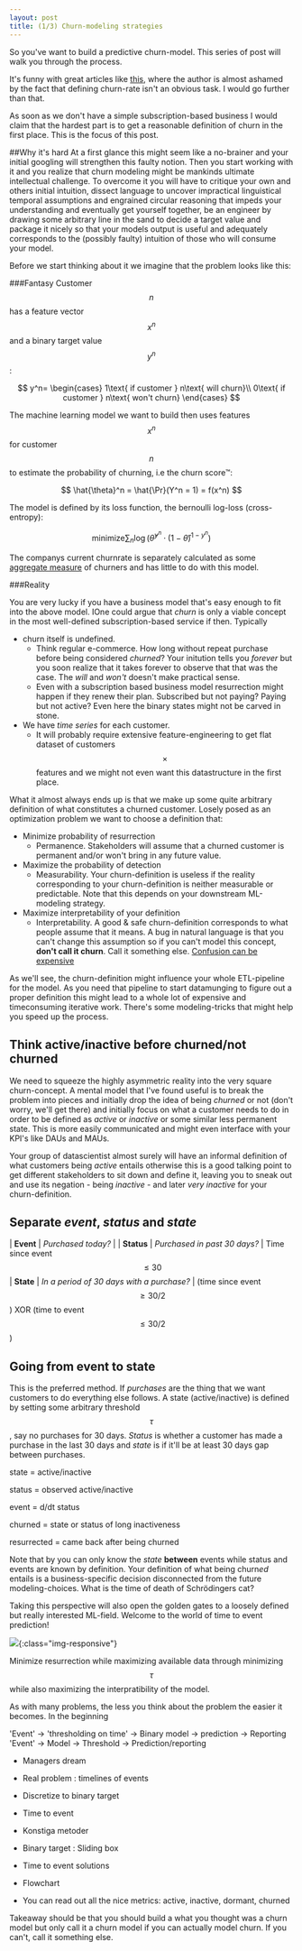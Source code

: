 ```yaml
---
layout: post
title: (1/3) Churn-modeling strategies
---
```


So you've want to build a predictive churn-model. This series of post will walk you through the process. 

It's funny with great articles like [this](https://engineering.shopify.com/17488468-defining-churn-rate-no-really-this-actually-requires-an-entire-blog-post), where the author is almost ashamed by the fact that defining churn-rate isn't an obvious task. I would go further than that. 

As soon as we don't have a simple subscription-based business I would claim that the hardest part is to get a reasonable definition of churn in the first place. This is the focus of this post. 

##Why it's hard
At a first glance this might seem like a no-brainer and your initial googling will strengthen this faulty notion. Then you start working with it and you realize that churn modeling might be mankinds ultimate intellectual challenge. To overcome it you will have to critique your own and others initial intuition, dissect language to uncover impractical linguistical temporal assumptions and engrained circular reasoning that impeds your understanding and eventually get yourself together, be an engineer by drawing some arbitrary line in the sand to decide a target value and package it nicely so that your models output is useful and adequately corresponds to the (possibly faulty) intuition of those who will consume your model. 

Before we start thinking about it we imagine that the problem looks like this:

###Fantasy
Customer $$n$$ has a feature vector $$x^n$$ and a binary target value $$y^n$$:

$$
y^n=
\begin{cases}
1\text{ if customer } n\text{ will churn}\\
0\text{ if customer } n\text{ won't churn}
\end{cases}
$$

The machine learning model we want to build then uses features $$x^n$$ for customer $$n$$ to estimate the probability of churning, i.e the churn score™:

$$
\hat{\theta}^n = \hat{\Pr}(Y^n = 1) = f(x^n)
$$

The model is defined by its loss function, the bernoulli log-loss (cross-entropy):

$$
\text{minimize} \sum_n \log\left(\hat{\theta}^{y^n}\cdot(1-\hat{\theta})^{1-y^n}\right)
$$

The companys current churnrate is separately calculated as some [aggregate measure](https://engineering.shopify.com/17488468-defining-churn-rate-no-really-this-actually-requires-an-entire-blog-post) of churners and has little to do with this model.

###Reality

You are very lucky if you have a business model that's easy enough to fit into the above model. IOne could argue that *churn* is only a viable concept in the most well-defined subscription-based service if then. Typically

* churn itself is undefined. 
	- Think regular e-commerce. How long without repeat purchase before being considered *churned*? Your initution tells you *forever* but you soon realize that it takes forever to observe that that was the case. The *will* and *won't* doesn't make practical sense.
	- Even with a subscription based business model resurrection might happen if they renew their plan. Subscribed but not paying? Paying but not active? Even here the binary states might not be carved in stone. 
* We have *time series* for each customer. 
	- It will probably require extensive feature-engineering to get flat dataset of customers $$\times$$ features and we might not even want this datastructure in the first place.

What it almost always ends up is that we make up some quite arbitrary definition of what constitutes a churned customer. Losely posed as an optimization problem we want to choose a definition that:

* Minimize probability of resurrection 
	- Permanence. Stakeholders will assume that a churned customer is permanent and/or won't bring in any future value.
* Maximize the probability of detection
	- Measurability. Your churn-definition is useless if the reality corresponding to your churn-definition is neither measurable or predictable. Note that this depends on your downstream ML-modeling strategy.
* Maximize interpretability of your definition
	- Interpretability. A good & safe churn-definition corresponds to what people assume that it means. A bug in natural language is that you can't change this assumption so if you can't model this concept, **don't call it churn**. Call it something else. [Confusion can be expensive](http://www.globenewswire.com/news-release/2004/08/10/314172/62086/en/Investor-Notice-Murray-Frank-Sailer-LLP-Announces-Shareholder-Lawsuit-Against-Netflix-Inc-NFLX.html)

As we'll see, the churn-definition might influence your whole ETL-pipeline for the model. As you need that pipeline to start datamunging to figure out a proper definition this might lead to a whole lot of expensive and timeconsuming iterative work. There's some modeling-tricks that might help you speed up the process.

## Think active/inactive before churned/not churned  
We need to squeeze the highly asymmetric reality into the very square churn-concept. A mental model that I've found useful is to break the problem into pieces and initially drop the idea of being *churned* or not (don't worry, we'll get there) and initially focus on what a customer needs to do in order to be defined as *active* or *inactive* or some similar less permanent state. This is more easily communicated and might even interface with your KPI's like DAUs and MAUs.

Your group of datascientist almost surely will have an informal definition of what customers being *active* entails otherwise this is a good talking point to get different stakeholders to sit down and define it, leaving you to sneak out and use its negation - being *inactive* - and later *very inactive* for your churn-definition. 


## Separate *event*, *status* and *state*  

| **Event**  | *Purchased today?* 					| 
| **Status** | *Purchased in past 30 days?* 		|  Time since event $$ \leq 30$$
| **State**  | *In a period of 30 days with a purchase?*	| (time since event $$\geq 30/2$$) XOR (time to event $$\leq 30/2$$) 

## Going from event to state
This is the preferred method. If *purchases* are the thing that we want customers to do everything else follows. A state (active/inactive) is defined by setting some arbitrary threshold $$\tau$$, say no purchases for 30 days. *Status* is whether a customer has made a purchase in the last 30 days and *state* is if it'll be at least 30 days gap between purchases. 

state = active/inactive

status = observed active/inactive

event = d/dt status

churned = state or status of long inactiveness

resurrected = came back after being churned

Note that by you can only know the *state* **between** events while status and events are known by definition. Your definition of what being churn*ed* entails is a business-specific decision disconnected from the future modeling-choices. What is the time of death of Schrödingers cat? 
  
Taking this perspective will also open the golden gates to a loosely defined but really interested ML-field. Welcome to the world of time to event prediction!

![](/assets/intro_event_feature_pairs_v2.gif					){:class="img-responsive"}

Minimize resurrection while maximizing available data through minimizing $$\tau$$ while also maximizing the interpratibility of the model. 


As with many problems, the less you think about the problem the easier it becomes. In the beginning 

'Event' -> 'thresholding on time' -> Binary model -> prediction
							      -> Reporting
'Event' -> Model -> Threshold -> Prediction/reporting


* Managers dream

* Real problem : timelines of events
 * Discretize to binary target
 * Time to event
 * Konstiga metoder

* Binary target : Sliding box

* Time to event solutions
* Flowchart
* You can read out all the nice metrics: active, inactive, dormant, churned

Takeaway should be that you should build a what you thought was a churn model but only call it a churn model if you can actually model churn. If you can't, call it something else. 
